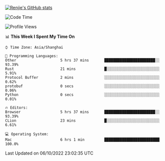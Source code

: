 [![Renjie's GitHub stats](https://github-readme-stats.vercel.app/api?username=liurenjie1024&show_icons=true&theme=chartreuse-dark)](https://github.com/anuraghazra/github-readme-stats)

<!--START_SECTION:waka-->
![Code Time](http://img.shields.io/badge/Code%20Time-222%20hrs%206%20mins-blue)

![Profile Views](http://img.shields.io/badge/Profile%20Views-6-blue)

📊 **This Week I Spent My Time On** 

```text
⌚︎ Time Zone: Asia/Shanghai

💬 Programming Languages: 
Other                    5 hrs 37 mins       ███████████████████████░░   93.39% 
Rust                     21 mins             █░░░░░░░░░░░░░░░░░░░░░░░░   5.91% 
Protocol Buffer          2 mins              ░░░░░░░░░░░░░░░░░░░░░░░░░   0.62% 
protobuf                 0 secs              ░░░░░░░░░░░░░░░░░░░░░░░░░   0.06% 
Python                   0 secs              ░░░░░░░░░░░░░░░░░░░░░░░░░   0.01%

🔥 Editors: 
Browser                  5 hrs 37 mins       ███████████████████████░░   93.39% 
CLion                    23 mins             █░░░░░░░░░░░░░░░░░░░░░░░░   6.61%

💻 Operating System: 
Mac                      6 hrs 1 min         █████████████████████████   100.0%

```


 Last Updated on 06/10/2022 23:02:35 UTC
<!--END_SECTION:waka-->

